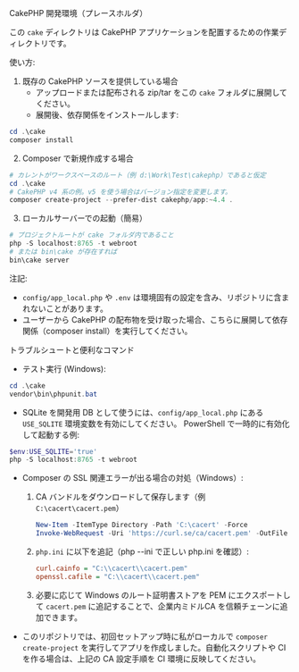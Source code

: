 CakePHP 開発環境（プレースホルダ）

この `cake` ディレクトリは CakePHP アプリケーションを配置するための作業ディレクトリです。

使い方:

1) 既存の CakePHP ソースを提供している場合
   - アップロードまたは配布される zip/tar をこの `cake` フォルダに展開してください。
   - 展開後、依存関係をインストールします:

```powershell
cd .\cake
composer install
```

2) Composer で新規作成する場合

```powershell
# カレントがワークスペースのルート（例 d:\Work\Test\cakephp）であると仮定
cd .\cake
# CakePHP v4 系の例。v5 を使う場合はバージョン指定を変更します。
composer create-project --prefer-dist cakephp/app:~4.4 .
```

3) ローカルサーバーでの起動（簡易）

```powershell
# プロジェクトルートが cake フォルダ内であること
php -S localhost:8765 -t webroot
# または bin\cake が存在すれば
bin\cake server
```

注記:
- `config/app_local.php` や `.env` は環境固有の設定を含み、リポジトリに含まれないことがあります。
- ユーザーから CakePHP の配布物を受け取った場合、こちらに展開して依存関係（composer install）を実行してください。

トラブルシュートと便利なコマンド
 - テスト実行 (Windows):

```powershell
cd .\cake
vendor\bin\phpunit.bat
```

 - SQLite を開発用 DB として使うには、`config/app_local.php` にある `USE_SQLITE` 環境変数を有効にしてください。 PowerShell で一時的に有効化して起動する例:

```powershell
$env:USE_SQLITE='true'
php -S localhost:8765 -t webroot
```

 - Composer の SSL 関連エラーが出る場合の対処（Windows）:
   1. CA バンドルをダウンロードして保存します（例 `C:\cacert\cacert.pem`）
      ```powershell
      New-Item -ItemType Directory -Path 'C:\cacert' -Force
      Invoke-WebRequest -Uri 'https://curl.se/ca/cacert.pem' -OutFile 'C:\cacert\cacert.pem' -UseBasicParsing
      ```
   2. `php.ini` に以下を追記（php --ini で正しい php.ini を確認）:
      ```ini
      curl.cainfo = "C:\\cacert\\cacert.pem"
      openssl.cafile = "C:\\cacert\\cacert.pem"
      ```
   3. 必要に応じて Windows のルート証明書ストアを PEM にエクスポートして `cacert.pem` に追記することで、企業内ミドルCA を信頼チェーンに追加できます。

 - このリポジトリでは、初回セットアップ時に私がローカルで `composer create-project` を実行してアプリを作成しました。自動化スクリプトや CI を作る場合は、上記の CA 設定手順を CI 環境に反映してください。
